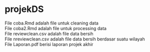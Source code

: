 # projekDS
File coba.Rmd adalah file untuk cleaning data<br>
File coba2.Rmd adalah file untuk processing data<br>
File reviewclean.csv adalah file data bersih<br>
File nreviewclean.csv adalah file data bersih berdasar suatu wilayah<br>
File Laporan.pdf berisi laporan projek akhir
